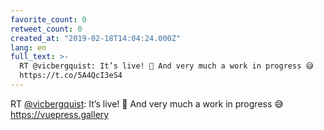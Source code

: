 ```yaml
---
favorite_count: 0
retweet_count: 0
created_at: "2019-02-18T14:04:24.000Z"
lang: en
full_text: >-
  RT @vicbergquist: It’s live! 🎉 And very much a work in progress 😅
  https://t.co/5A4QcI3eS4
---
```


RT [@vicbergquist](https://twitter.com/vicbergquist): It’s live! 🎉 And very
much a work in progress 😅 <https://vuepress.gallery>
